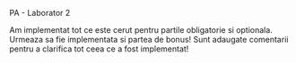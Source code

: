 PA - Laborator 2

Am implementat tot ce este cerut pentru partile obligatorie si optionala. Urmeaza sa fie implementata si partea de bonus!
Sunt adaugate comentarii pentru a clarifica tot ceea ce a fost implementat!
